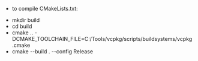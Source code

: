 - to compile CMakeLists.txt:
* mkdir build
* cd build
* cmake .. -DCMAKE_TOOLCHAIN_FILE=C:/Tools/vcpkg/scripts/buildsystems/vcpkg.cmake
* cmake --build . --config Release